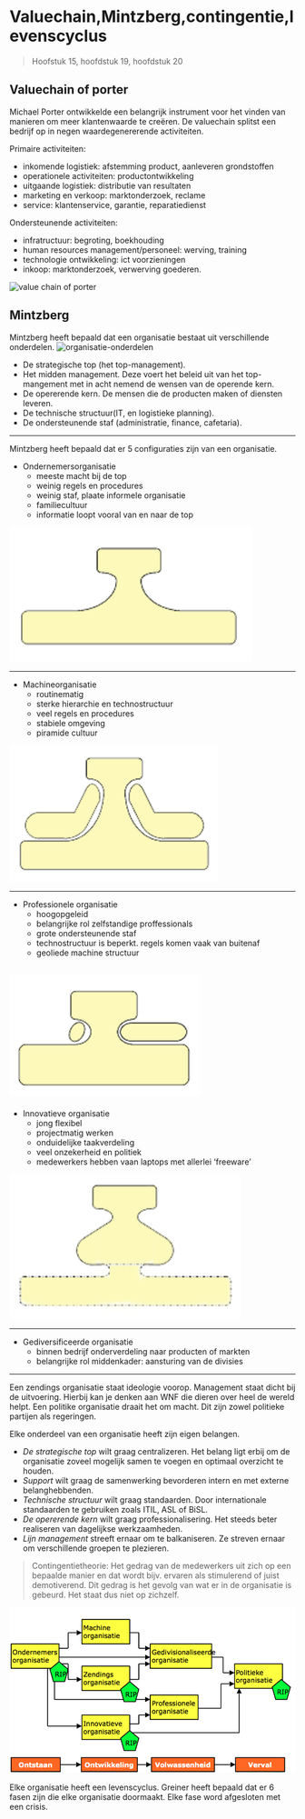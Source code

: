# Valuechain,Mintzberg,contingentie,levenscyclus

> Hoofstuk 15, hoofdstuk 19, hoofdstuk 20

## Valuechain of porter 
Michael Porter ontwikkelde een belangrijk instrument voor het vinden van manieren om meer klantenwaarde te creëren. De valuechain splitst een bedrijf op in negen waardegenererende activiteiten.

Primaire activiteiten:
 - inkomende logistiek: afstemming product, aanleveren grondstoffen
 - operationele activiteiten: productontwikkeling
 - uitgaande logistiek: distributie van resultaten
 - marketing en verkoop: marktonderzoek, reclame
 - service: klantenservice, garantie, reparatiedienst

Ondersteunende activiteiten:
 - infratructuur: begroting, boekhouding
 - human resources management/personeel: werving, training
 - technologie ontwikkeling: ict voorzieningen
 - inkoop: marktonderzoek, verwerving goederen.

![value chain of porter](https://www.strategischmarketingplan.com/wp-content/uploads/value-chain-porter.png)

## Mintzberg
Mintzberg heeft bepaald dat een organisatie bestaat uit verschillende onderdelen.
![organisatie-onderdelen](https://www.expand.nl/uploads/filemanager/img/Mintzberg%20organisatiemodel%20of%20configuratie.jpg/$FILE/Mintzberg%20organisatiemodel%20of%20configuratie.jpg)

 - De strategische top (het top-management).
 - Het midden management. Deze voert het beleid uit van het top-mangement met in acht nemend de wensen van de operende kern.
 - De opererende kern. De mensen die de producten maken of diensten leveren.
 - De technische structuur(IT, en logistieke planning).
 - De ondersteunende staf (administratie, finance, cafetaria).

--- 
Mintzberg heeft bepaald dat er 5 configuraties zijn van een organisatie. 
- Ondernemersorganisatie 
	- meeste macht bij de top
	- weinig regels en procedures 
	- weinig staf, plaate informele organisatie 
	- familiecultuur
	- informatie loopt vooral van en naar de top

![ondernemersorganisatie](images/ondernemers-organisatie.png)

---
- Machineorganisatie 
	- routinematig
	- sterke hierarchie en technostructuur
	- veel regels en procedures
	- stabiele omgeving
	- piramide cultuur

![machineorganisatie](images/machine-organisatie.png)

---
- Professionele organisatie
	- hoogopgeleid
	- belangrijke rol zelfstandige proffessionals
	- grote ondersteunende staf
	- technostructuur is beperkt. regels komen vaak van buitenaf
	- geoliede machine structuur

![professionele-organisatie](images/professionele-organisatie.png)
---

- Innovatieve organisatie 
	- jong flexibel
	- projectmatig werken
	- onduidelijke taakverdeling
	- veel onzekerheid en politiek
	- medewerkers hebben vaan laptops met allerlei ‘freeware’

 ![innovatieve-organisatie](images/innovatieve-organisatie.png)


---
- Gediversificeerde organisatie
  - binnen bedrijf onderverdeling naar producten of markten
  - belangrijke rol middenkader: aansturing van de divisies

---
Een zendings organisatie staat ideologie voorop. Management staat dicht bij de uitvoering. Hierbij kan je denken aan WNF die dieren over heel de wereld helpt. Een politike organisatie draait het om macht. Dit zijn zowel politieke partijen als regeringen. 

Elke onderdeel van een organisatie heeft zijn eigen belangen. 

- *De strategische top* wilt graag centralizeren. Het belang ligt erbij om de organisatie zoveel mogelijk samen te voegen en optimaal overzicht te houden.
- *Support* wilt graag de samenwerking bevorderen intern en met externe belanghebbenden. 
- *Technische structuur* wilt graag standaarden. Door internationale standaarden te gebruiken zoals ITIL, ASL of BiSL.
- *De opererende kern*  wilt graag professionalisering. Het steeds beter realiseren van dagelijkse werkzaamheden.
- *Lijn management* streeft ernaar om te balkaniseren. Ze streven ernaar om verschillende groepen te plezieren. 

>Contingentietheorie: Het gedrag van de medewerkers uit zich op een bepaalde manier en dat wordt bijv. ervaren als stimulerend of juist demotiverend. Dit gedrag is het gevolg van wat er in de organisatie is gebeurd. Het staat dus niet op zichzelf.

![levenscyclus-organisatie](images/levenscyclus-organisatie.png)

Elke organisatie heeft een levenscyclus. Greiner heeft bepaald dat er 6 fasen zijn die elke organisatie doormaakt. Elke fase word afgesloten met een crisis.
